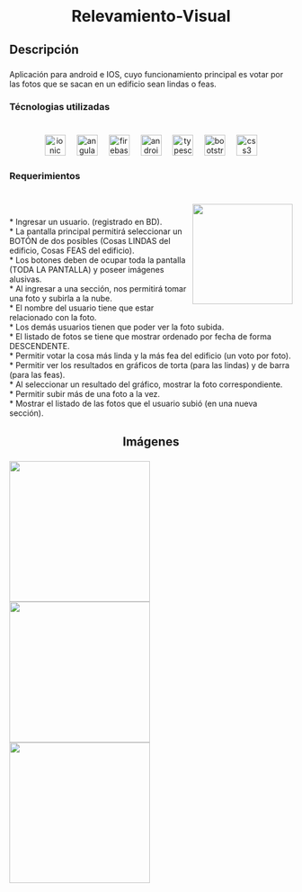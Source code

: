 <br clear="both">

<h1 align="center">Relevamiento-Visual</h1>

###

<h2 align="left">Descripción</h2>

###

<p align="left">Aplicación para android e IOS, cuyo funcionamiento principal es votar por las fotos que se sacan en un edificio sean lindas o feas.</p>

###

<h3 align="left">Técnologias utilizadas</h3>

###

<br clear="both">

<div align="center">
  <img src="https://cdn.jsdelivr.net/gh/devicons/devicon/icons/ionic/ionic-original.svg" height="37" alt="ionic logo"  />
  <img width="12" />
  <img src="https://cdn.jsdelivr.net/gh/devicons/devicon/icons/angularjs/angularjs-original.svg" height="37" alt="angularjs logo"  />
  <img width="12" />
  <img src="https://cdn.jsdelivr.net/gh/devicons/devicon/icons/firebase/firebase-plain.svg" height="37" alt="firebase logo"  />
  <img width="12" />
  <img src="https://cdn.jsdelivr.net/gh/devicons/devicon/icons/androidstudio/androidstudio-original.svg" height="37" alt="androidstudio logo"  />
  <img width="12" />
  <img src="https://cdn.jsdelivr.net/gh/devicons/devicon/icons/typescript/typescript-original.svg" height="37" alt="typescript logo"  />
  <img width="12" />
  <img src="https://cdn.jsdelivr.net/gh/devicons/devicon/icons/bootstrap/bootstrap-original.svg" height="37" alt="bootstrap logo"  />
  <img width="12" />
  <img src="https://cdn.jsdelivr.net/gh/devicons/devicon/icons/css3/css3-original.svg" height="37" alt="css3 logo"  />
</div>

###

<h3 align="left">Requerimientos</h3>

###

<br clear="both">

<img align="right" height="178" src="https://github.com/sergiocardozo/Relevamiento-Visual/assets/52476421/59980655-59b5-46cf-8ba2-e045e68260c3"  />

###

<p align="left">* Ingresar un usuario. (registrado en BD).<br>* La pantalla principal permitirá seleccionar un BOTÓN de dos posibles (Cosas LINDAS del edificio, Cosas FEAS del edificio).<br>* Los botones deben de ocupar toda la pantalla (TODA LA PANTALLA) y poseer imágenes alusivas.<br>* Al ingresar a una sección, nos permitirá tomar una foto y subirla a la nube.<br>* El nombre del usuario tiene que estar relacionado con la foto.<br>* Los demás usuarios tienen que poder ver la foto subida.<br>* El listado de fotos se tiene que mostrar ordenado por fecha de forma DESCENDENTE.<br>* Permitir votar la cosa más linda y la más fea del edificio (un voto por foto).<br>* Permitir ver los resultados en gráficos de torta (para las lindas) y de barra (para las feas).<br>* Al seleccionar un resultado del gráfico, mostrar la foto correspondiente.<br>* Permitir subir más de una foto a la vez.<br>* Mostrar el listado de las fotos que el usuario subió (en una nueva sección).</p>

###

<h2 align="center">Imágenes</h2>

###

<img align="left" height="250" src="https://github.com/sergiocardozo/Relevamiento-Visual/assets/52476421/68266000-1fd9-4ea5-9cf1-7a7b65628ddd"  />

###

<img align="left" height="250" src="https://github.com/sergiocardozo/Relevamiento-Visual/assets/52476421/29443739-652d-4e03-82ba-432cdd1e9824"  />

###

<img align="left" height="250" src="https://github.com/sergiocardozo/Relevamiento-Visual/assets/52476421/d2977076-9ed5-4fd9-b2b7-e079076e9a02"  />

###
